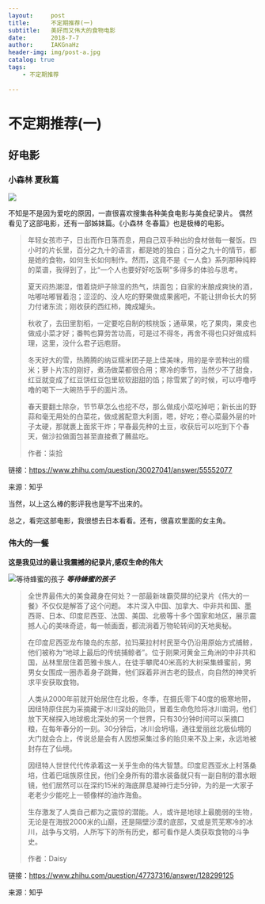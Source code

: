 ```yaml
---
layout:     post
title:      不定期推荐(一)
subtitle:   美好而又伟大的食物电影
date:       2018-7-7
author:     IAKGnaHz
header-img: img/post-a.jpg
catalog: true
tags:
    - 不定期推荐
    
---
```



# <i class="fab fa-adn"></i> 不定期推荐(一)
## <i class="fas fa-film"></i> 好电影
### <i class="fas fa-tree"></i> 小森林 夏秋篇

![](https://ws3.sinaimg.cn/large/006tNc79gy1ft1m3qn9kcj30u00gvtf9.jpg)

不知是不是因为爱吃的原因，一直很喜欢搜集各种美食电影与美食纪录片。
偶然看见了这部电影，还有一部姊妹篇。《小森林 冬春篇》也是极棒的电影。

> <i class="fas fa-quote-left fa-3x fa-pull-left"></i>
年轻女孩市子，日出而作日落而息，用自己双手种出的食材做每一餐饭。四小时的片长里，百分之九十的语言，都是她的独白；百分之九十的情节，都是她的食物，如何生长如何制作。然而，这竟不是《一人食》系列那种纯粹的菜谱，我得到了，比“一个人也要好好吃饭啊”多得多的体验与思考。
>
> 夏天闷热潮湿，借着烧炉子除湿的热气，烘面包；自家的米酿成爽快的酒，咕嘟咕嘟冒着泡；涩涩的、没人吃的野果做成果酱吧，不能让拼命长大的努力付诸东流；刚收获的西红柿，腌成罐头。
> 
> 秋收了，去田里割稻，一定要吃自制的核桃饭；通草果，吃了果肉，果皮也做成小菜才好；番鸭也算劳苦功高，可是过不得冬，再舍不得也只好做成料理，这里，没什么君子远庖厨。
> 
> 冬天好大的雪，热腾腾的纳豆糯米团子是上佳美味，用的是辛苦种出的糯米；萝卜片冻的刚好，煮汤做菜都很合用；寒冷的季节，当然少不了甜食，红豆就变成了红豆饼红豆包里软软甜甜的馅；除雪累了的时候，可以呼噜呼噜的喝下一大碗热乎乎的面片汤。
> 
> 春天要翻土除杂，节节草怎么也挖不尽，那么做成小菜吃掉吧；新长出的野蒜和毫无用处的白菜花，做成酱配意大利面，嗯，好吃；卷心菜最外层的叶子太硬，那就裹上面浆干炸；早春最先种的土豆，收获后可以吃到下个春天，做沙拉做面包甚至直接煮了蘸盐吃。
> 
> 作者：柒拾
> 
链接：https://www.zhihu.com/question/30027041/answer/55552077
>
来源：知乎



当然，以上这么棒的影评我也是写不出来的。

总之，看完这部电影，我很想去日本看看。还有，很喜欢里面的女主角。
### <i class="fas fa-utensils"></i> 伟大的一餐

**这是我见过的最让我震撼的纪录片,感叹生命的伟大**

![等待蜂蜜的孩子](https://ws2.sinaimg.cn/large/006tNc79gy1ft1mjtzhmhj30r70gyq65.jpg)
***等待蜂蜜的孩子***

> <i class="fas fa-quote-left fa-3x fa-pull-left"></i> 
全世界最伟大的美食藏身在何处？一部最新味霸荧屏的纪录片《伟大的一餐》不仅仅是解答了这个问题。
>本片深入中国、加拿大、中非共和国、墨西哥、日本、印度尼西亚、法国、美国、北极等十多个国家和地区，展示震撼人心的美味奇迹，每一帧画面，都流淌着万物轮转间的天地奥秘。
>
>在印度尼西亚龙布陵岛的东部，拉玛莱拉村村民至今仍沿用原始方式捕鲸，他们被称为“地球上最后的传统捕鲸者”。位于刚果河黄金三角洲的中非共和国，丛林里居住着芭雅卡族人，在徒手攀爬40米高的大树采集蜂蜜前，男男女女围成一圈赤着身子跳舞，他们踩着非洲古老的鼓点，向自然的神灵祈求平安获取食物。
>
>人类从2000年前就开始居住在北极，冬季，在摄氏零下40度的极寒地带，因纽特原住民为采摘藏于冰川深处的贻贝，冒着生命危险将冰川凿洞，他们放下天梯探入地球极北深处的另一个世界，只有30分钟时间可以采摘口粮，在每年春分的一刻。30分钟后，冰川会坍塌，通往爱丽丝北极仙境的大门就会合上，传说总是会有人因想采集过多的贻贝来不及上来，永远地被封存在了仙境。
>
>因纽特人世世代代传承着这一关乎生命的伟大智慧。印度尼西亚水上村落桑培，住着巴瑶族原住民，他们全身所有的潜水装备就只有一副自制的潜水眼镜，他们居然可以在深约15米的海底屏息凝神行走5分钟，为的是一大家子老老少少能吃上一顿像样的油炸海鱼。
>
>生存激发了人类自己都为之震惊的潜能。人，或许是地球上最脆弱的生物，无论是在海拔2000米的山巅，还是隔壁沙漠的底部，又或是荒芜寒冷的冰川，战争与文明，人所写下的所有历史，都可看作是人类获取食物的斗争史。
>
>作者：Daisy
>
链接：https://www.zhihu.com/question/47737316/answer/128299125
>
来源：知乎



<head> 
    <script defer src="https://use.fontawesome.com/releases/v5.0.13/js/all.js"></script> 
    <script defer src="https://use.fontawesome.com/releases/v5.0.13/js/v4-shims.js"></script> 
</head> 
<link rel="stylesheet" href="https://use.fontawesome.com/releases/v5.0.13/css/all.css">